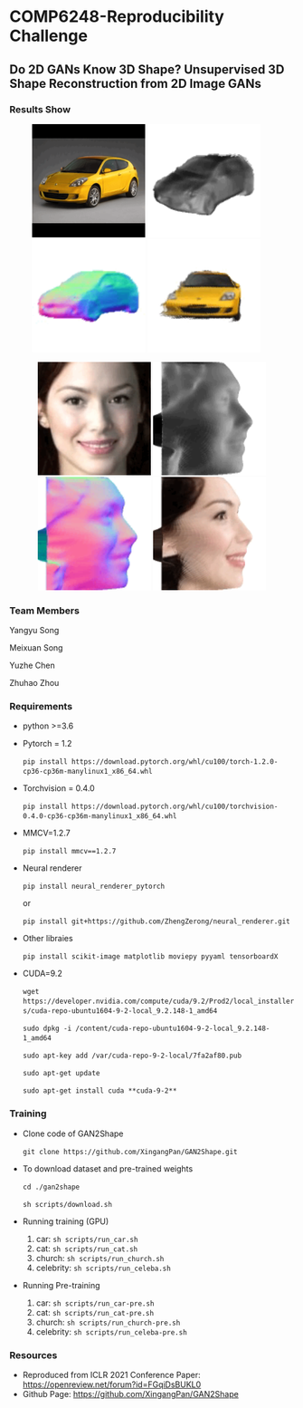 # **COMP6248-Reproducibility Challenge**
## Do 2D GANs Know 3D Shape? Unsupervised 3D Shape Reconstruction from 2D Image GANs
### Results Show
<figure class="fourth">
<img src="results/OVYimesm.GIF" width=200/>
<img src="results/bnSyizg8.GIF" width=200/>
<img src="results/jkxyqe5Y.GIF" width=200/>
<img src="results/ASovCB70.GIF" width=200/>
</figure>
<center class="fourth">
<img src="results/v5phcsHI.GIF" width=200/>
<img src="results/5dytHKWn.GIF" width=200/>
<img src="results/KqGKFX1j.GIF" width=200/>
<img src="results/9r2bIrEP.GIF" width=200/>
</center>

### Team Members
Yangyu Song

Meixuan Song

Yuzhe Chen

Zhuhao Zhou
### Requirements
- python >=3.6
- Pytorch = 1.2

	`pip install https://download.pytorch.org/whl/cu100/torch-1.2.0-cp36-cp36m-manylinux1_x86_64.whl`

- Torchvision = 0.4.0

	`pip install https://download.pytorch.org/whl/cu100/torchvision-0.4.0-cp36-cp36m-manylinux1_x86_64.whl`

- MMCV=1.2.7

	`pip install mmcv==1.2.7`

- Neural renderer

	`pip install neural_renderer_pytorch`
	
	or

	`pip install git+https://github.com/ZhengZerong/neural_renderer.git`

- Other libraies

	`pip install scikit-image matplotlib moviepy pyyaml tensorboardX`

- CUDA=9.2

	`wget https://developer.nvidia.com/compute/cuda/9.2/Prod2/local_installers/cuda-repo-ubuntu1604-9-2-local_9.2.148-1_amd64`

	`sudo dpkg -i /content/cuda-repo-ubuntu1604-9-2-local_9.2.148-1_amd64`

	`sudo apt-key add /var/cuda-repo-9-2-local/7fa2af80.pub`

	`sudo apt-get update`

	`sudo apt-get install cuda **cuda-9-2**`



### Training
- Clone code of GAN2Shape

	`git clone https://github.com/XingangPan/GAN2Shape.git`

- To download dataset and pre-trained weights

	`cd ./gan2shape`

	`sh scripts/download.sh`

- Running training (GPU)

	1. car:	`sh scripts/run_car.sh`
	2. cat:	`sh scripts/run_cat.sh`
	3. church:	`sh scripts/run_church.sh`
	4. celebrity:	`sh scripts/run_celeba.sh`
- Running Pre-training

	1. car:	`sh scripts/run_car-pre.sh`
	2. cat:	`sh scripts/run_cat-pre.sh`
	3. church:	`sh scripts/run_church-pre.sh`
	4. celebrity:	`sh scripts/run_celeba-pre.sh`

### Resources
- Reproduced from ICLR 2021 Conference Paper: https://openreview.net/forum?id=FGqiDsBUKL0
- Github Page: https://github.com/XingangPan/GAN2Shape
